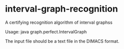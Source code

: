 # interval-graph-recognition
A certifying recognition algorithm of interval graphss

Usage: java graph.perfect.IntervalGraph <file-name>

The input file should be a text file in the DIMACS format.
